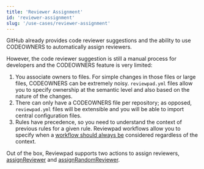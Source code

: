 ```yaml
---
title: 'Reviewer Assignment'
id: 'reviewer-assignment'
slug: '/use-cases/reviewer-assignment'
---
```


GitHub already provides code reviewer suggestions and the ability to use CODEOWNERS to automatically assign reviewers.

However, the code reviewer suggestion is still a manual process for developers and the CODEOWNERS feature is very limited:

1. You associate owners to files. For simple changes in those files or large files, CODEOWNERS can be extremely noisy. `reviewpad.yml` files allow you to specify ownership at the semantic level and also based on the nature of the changes.
2. There can only have a CODEOWNERS file per repository; as opposed, `reviewpad.yml` files will be extensible and you will be able to import central configuration files.
3. Rules have precedence, so you need to understand the context of previous rules for a given rule. Reviewpad workflows allow you to specify when a [workflow should always be](/guides/syntax#workflow) considered regardless of the context.

Out of the box, Reviewpad supports two actions to assign reviewers, [assignReviewer](/guides/built-ins#assignreviewer) and [assignRandomReviewer](/guides/built-ins#assignrandomreviewer).